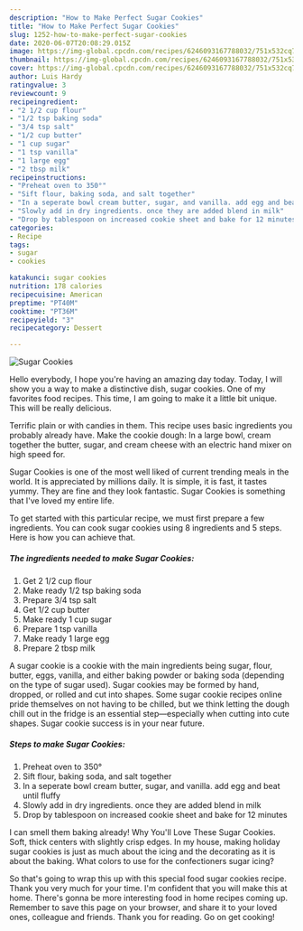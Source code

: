```yaml
---
description: "How to Make Perfect Sugar Cookies"
title: "How to Make Perfect Sugar Cookies"
slug: 1252-how-to-make-perfect-sugar-cookies
date: 2020-06-07T20:08:29.015Z
image: https://img-global.cpcdn.com/recipes/6246093167788032/751x532cq70/sugar-cookies-recipe-main-photo.jpg
thumbnail: https://img-global.cpcdn.com/recipes/6246093167788032/751x532cq70/sugar-cookies-recipe-main-photo.jpg
cover: https://img-global.cpcdn.com/recipes/6246093167788032/751x532cq70/sugar-cookies-recipe-main-photo.jpg
author: Luis Hardy
ratingvalue: 3
reviewcount: 9
recipeingredient:
- "2 1/2 cup flour"
- "1/2 tsp baking soda"
- "3/4 tsp salt"
- "1/2 cup butter"
- "1 cup sugar"
- "1 tsp vanilla"
- "1 large egg"
- "2 tbsp milk"
recipeinstructions:
- "Preheat oven to 350°"
- "Sift flour, baking soda, and salt together"
- "In a seperate bowl cream butter, sugar, and vanilla. add egg and beat until fluffy"
- "Slowly add in dry ingredients. once they are added blend in milk"
- "Drop by tablespoon on increased cookie sheet and bake for 12 minutes"
categories:
- Recipe
tags:
- sugar
- cookies

katakunci: sugar cookies 
nutrition: 178 calories
recipecuisine: American
preptime: "PT40M"
cooktime: "PT36M"
recipeyield: "3"
recipecategory: Dessert

---
```



![Sugar Cookies](https://img-global.cpcdn.com/recipes/6246093167788032/751x532cq70/sugar-cookies-recipe-main-photo.jpg)

Hello everybody, I hope you're having an amazing day today. Today, I will show you a way to make a distinctive dish, sugar cookies. One of my favorites food recipes. This time, I am going to make it a little bit unique. This will be really delicious.

Terrific plain or with candies in them. This recipe uses basic ingredients you probably already have. Make the cookie dough: In a large bowl, cream together the butter, sugar, and cream cheese with an electric hand mixer on high speed for.

Sugar Cookies is one of the most well liked of current trending meals in the world. It is appreciated by millions daily. It is simple, it is fast, it tastes yummy. They are fine and they look fantastic. Sugar Cookies is something that I've loved my entire life.


To get started with this particular recipe, we must first prepare a few ingredients. You can cook sugar cookies using 8 ingredients and 5 steps. Here is how you can achieve that.

<!--inarticleads1-->

##### The ingredients needed to make Sugar Cookies:

1. Get 2 1/2 cup flour
1. Make ready 1/2 tsp baking soda
1. Prepare 3/4 tsp salt
1. Get 1/2 cup butter
1. Make ready 1 cup sugar
1. Prepare 1 tsp vanilla
1. Make ready 1 large egg
1. Prepare 2 tbsp milk


A sugar cookie is a cookie with the main ingredients being sugar, flour, butter, eggs, vanilla, and either baking powder or baking soda (depending on the type of sugar used). Sugar cookies may be formed by hand, dropped, or rolled and cut into shapes. Some sugar cookie recipes online pride themselves on not having to be chilled, but we think letting the dough chill out in the fridge is an essential step—especially when cutting into cute shapes. Sugar cookie success is in your near future. 

<!--inarticleads2-->

##### Steps to make Sugar Cookies:

1. Preheat oven to 350°
1. Sift flour, baking soda, and salt together
1. In a seperate bowl cream butter, sugar, and vanilla. add egg and beat until fluffy
1. Slowly add in dry ingredients. once they are added blend in milk
1. Drop by tablespoon on increased cookie sheet and bake for 12 minutes


I can smell them baking already! Why You&#39;ll Love These Sugar Cookies. Soft, thick centers with slightly crisp edges. In my house, making holiday sugar cookies is just as much about the icing and the decorating as it is about the baking. What colors to use for the confectioners sugar icing? 

So that's going to wrap this up with this special food sugar cookies recipe. Thank you very much for your time. I'm confident that you will make this at home. There's gonna be more interesting food in home recipes coming up. Remember to save this page on your browser, and share it to your loved ones, colleague and friends. Thank you for reading. Go on get cooking!
